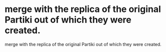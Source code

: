 # merge with the replica of the original Partiki out of which they were created.

merge with the replica of the original Partiki out of which they were created.